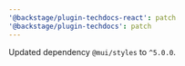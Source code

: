 ```yaml
---
'@backstage/plugin-techdocs-react': patch
'@backstage/plugin-techdocs': patch
---
```


Updated dependency `@mui/styles` to `^5.0.0`.
